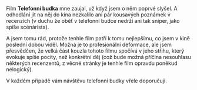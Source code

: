 <!-- dcterms:identifier = riderweblog#67 -->
<!-- dcterms:title = Telefonní budka -->
<!-- np9:categoryId = 2 -->
<!-- x4w:category = Lidé a jiná zvěř -->
<!-- np9:authorId = 1 -->
<!-- np9:authorEmail = michal.valasek@altairis.cz -->
<!-- dcterms:creator = Michal Altair Valášek -->
<!-- dcterms:created = 2003-07-04T09:28:00+02:00 -->
<!-- dcterms:dateAccepted = 2003-07-04T09:28:00+02:00 -->

Film **Telefonní budka** mne zaujal, už když jsem o něm poprvé slyšel. A odhodlání jít na něj do kina nezkalilo ani pár kousavých poznámek v recenzích (v duchu že oběť v telefonní budce nedrží ani tak sniper, jako spíše scénárista).

A jsem tomu rád, protože tenhle film patří k tomu nejlepšímu, co jsem v kině poslední dobou viděl. Možná je to profesionální deformace, ale jsem přesvědčen, že velká část kouzla tohoto filmu spočívá v jeho střihu, který evokuje spíše pocity, než konkrétní děj (což bude možná příčina nesouhlasu některých recenzentů, z věcné stránky je tenhle film opravdu poněkud nelogický).

V každém případě vám návštěvu telefonní budky vřele doporučuji.